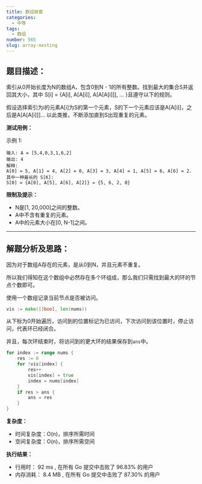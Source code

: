 ```yaml
---
title: 数组嵌套
categories:
  - 中等
tags:
  - 数组
number: 565
slug: array-nesting
---
```


## 题目描述：

索引从0开始长度为N的数组A，包含0到N - 1的所有整数。找到最大的集合S并返回其大小，其中 S[i] = {A[i], A[A[i]], A[A[A[i]]], ... }且遵守以下的规则。

假设选择索引为i的元素A[i]为S的第一个元素，S的下一个元素应该是A[A[i]]，之后是A[A[A[i]]]... 以此类推，不断添加直到S出现重复的元素。


**测试用例：**

示例 1:
```
输入: A = [5,4,0,3,1,6,2]
输出: 4
解释:
A[0] = 5, A[1] = 4, A[2] = 0, A[3] = 3, A[4] = 1, A[5] = 6, A[6] = 2.
其中一种最长的 S[K]:
S[0] = {A[0], A[5], A[6], A[2]} = {5, 6, 2, 0}
```
**限制及提示：**
- N是[1, 20,000]之间的整数。
- A中不含有重复的元素。
- A中的元素大小在[0, N-1]之间。

---
## 解题分析及思路：

因为对于数组A存在的元素，是从0到N，并且元素不重复。

所以我们得知在这个数组中必然存在多个环组成，那么我们只需找到最大的环的节点个数即可。

使用一个数组记录当前节点是否被访问。
```go
vis := make([]bool, len(nums))
```

从下标为0开始遍历，访问到的位置标记为已访问，下次访问到该位置时，停止访问，代表环已经闭合。

并且，每次环结束时，将访问到的更大环的结果保存到`ans`中。
```go
for index := range nums {
    res := 0
    for !vis[index] {
        res++
        vis[index] = true
        index = nums[index]
    }
    if res > ans {
		ans = res
    }
}
```

**复杂度：**
- 时间复杂度：O(n)，排序所需时间
- 空间复杂度：O(n)，排序所需空间

**执行结果：**

- 行用时： 92 ms , 在所有 Go 提交中击败了 96.83% 的用户
- 内存消耗： 8.4 MB , 在所有 Go 提交中击败了 87.30% 的用户
